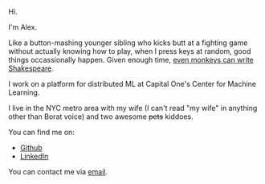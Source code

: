 Hi.

I'm Alex.

Like a button-mashing younger sibling who kicks butt at a fighting game without actually knowing how to play, when I press keys at random, good things occassionally happen. Given enough time, [even monkeys can write Shakespeare](https://en.wikipedia.org/wiki/Infinite_monkey_theorem). 

I work on a platform for distributed ML at Capital One's Center for Machine Learning.

I live in the NYC metro area with my wife (I can't read "my wife" in anything other than Borat voice) and two awesome ~~pets~~ kiddoes.

You can find me on:

* [Github](https://github.com/droctothorpe)
* [LinkedIn](https://www.linkedin.com/in/alexander-perlman-a396a654/)

You can contact me via [email](mailto:mythicalsunlight@gmail.com).